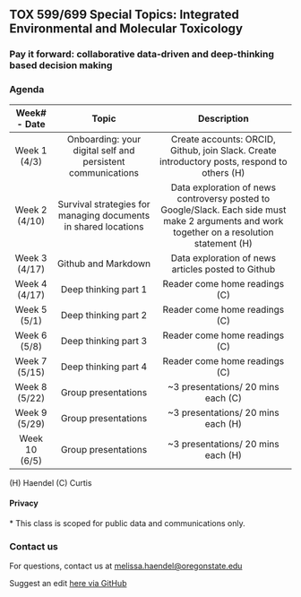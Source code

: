 ## TOX 599/699 Special Topics: Integrated Environmental and Molecular Toxicology
### Pay it forward: collaborative data-driven and deep-thinking based decision making


### Agenda 

| Week# - Date| Topic | Description | 
|:-------:|:-------------:|:------------------:|
| Week 1 (4/3)| Onboarding: your digital self and persistent communications	| Create accounts: ORCID, Github, join Slack. Create introductory posts, respond to others (H)| [Week 1 info](https://github.com/tis-lab/tox-class/blob/master/docs/lessons/w1.md)|
| Week 2 (4/10) |	Survival strategies for managing documents in shared locations	| Data exploration of news controversy posted to Google/Slack. Each side must make 2 arguments and work together on a resolution statement (H)|
| Week 3 (4/17)	| Github and Markdown	| Data exploration of news articles posted to Github | Comment on someone else’s, fix their mistakes or make an addition with a pull request. Group presentation topic proposals (explore in class) (H)|
| Week 4 (4/17) |	Deep thinking part 1	| Reader come home readings (C)|
| Week 5 (5/1)	| Deep thinking part 2	| Reader come home readings  (C)|
| Week 6 (5/8) 	| Deep thinking part 3	| Reader come home readings  (C)| 
| Week 7 (5/15)	| Deep thinking part 4	| Reader come home readings  (C)| 
| Week 8 (5/22)	| Group presentations	| ~3 presentations/ 20 mins each  (C)|
| Week 9 (5/29)	| Group presentations |	~3 presentations/ 20 mins each  (H)|
| Week 10 (6/5) | Group presentations	| ~3 presentations/ 20 mins each  (H)| 

(H) Haendel
(C) Curtis


#### Privacy
\* This class is scoped for public data and communications only. 

### Contact us
For questions, contact us at [melissa.haendel@oregonstate.edu](mailto:melissa.haendel@oregonstate.edu)

Suggest an edit [here via GitHub](https://github.com/tis-lab/tox-class/edit/master/docs/index.md)
